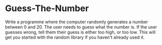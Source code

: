 # Guess-The-Number
Write a programme where the computer randomly generates a number between      0 and 20. The user needs to guess what the number is. If the user guesses      wrong, tell them their guess is either too high, or too low. This will get      you started with the random library if you haven't already used it.
